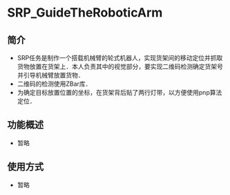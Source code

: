 # SRP_GuideTheRoboticArm
## 简介
- SRP任务是制作一个搭载机械臂的轮式机器人，实现货架间的移动定位并抓取货物放置在货架上．本人负责其中的视觉部分，要实现二维码检测确定货架号并引导机械臂放置货物．
- 二维码的检测使用ZBar库．
- 为确定目标放置位置的坐标，在货架背后贴了两行灯带，以方便使用pnp算法定位．

## 功能概述
- 暂略

## 使用方式
- 暂略  
